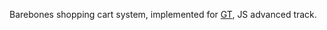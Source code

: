 Barebones shopping cart system, implemented for [GT](https://generatiatech.ro/), JS advanced track.
